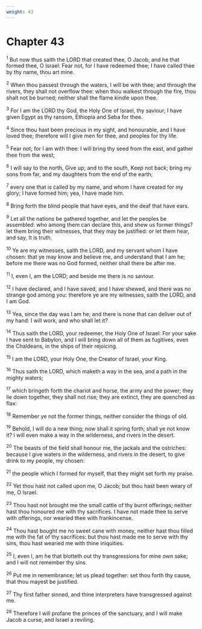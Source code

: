 ```yaml
---
weight: 43
---
```


# Chapter 43

<sup>1</sup> But now thus saith the LORD that created thee, O Jacob, and he that formed thee, O Israel: Fear not, for I have redeemed thee; I have called thee by thy name, thou art mine. 

<sup>2</sup> When thou passest through the waters, I will be with thee; and through the rivers, they shall not overflow thee: when thou walkest through the fire, thou shalt not be burned; neither shall the flame kindle upon thee. 

<sup>3</sup> For I am the LORD thy God, the Holy One of Israel, thy saviour; I have given Egypt as thy ransom, Ethiopia and Seba for thee. 

<sup>4</sup> Since thou hast been precious in my sight, and honourable, and I have loved thee; therefore will I give men for thee, and peoples for thy life. 

<sup>5</sup> Fear not; for I am with thee: I will bring thy seed from the east, and gather thee from the west; 

<sup>6</sup> I will say to the north, Give up; and to the south, Keep not back; bring my sons from far, and my daughters from the end of the earth; 

<sup>7</sup> every one that is called by my name, and whom I have created for my glory; I have formed him; yea, I have made him. 

<sup>8</sup> Bring forth the blind people that have eyes, and the deaf that have ears. 

<sup>9</sup> Let all the nations be gathered together, and let the peoples be assembled: who among them can declare this, and shew us former things? let them bring their witnesses, that they may be justified: or let them hear, and say, It is truth. 

<sup>10</sup> Ye are my witnesses, saith the LORD, and my servant whom I have chosen: that ye may know and believe me, and understand that I am he; before me there was no God formed, neither shall there be after me. 

<sup>11</sup> I, even I, am the LORD; and beside me there is no saviour. 

<sup>12</sup> I have declared, and I have saved, and I have shewed, and there was no strange god among you: therefore ye are my witnesses, saith the LORD, and I am God. 

<sup>13</sup> Yea, since the day was I am he; and there is none that can deliver out of my hand: I will work, and who shall let it? 

<sup>14</sup> Thus saith the LORD, your redeemer, the Holy One of Israel: For your sake I have sent to Babylon, and I will bring down all of them as fugitives, even the Chaldeans, in the ships of their rejoicing. 

<sup>15</sup> I am the LORD, your Holy One, the Creator of Israel, your King. 

<sup>16</sup> Thus saith the LORD, which maketh a way in the sea, and a path in the mighty waters; 

<sup>17</sup> which bringeth forth the chariot and horse, the army and the power; they lie down together, they shall not rise; they are extinct, they are quenched as flax: 

<sup>18</sup> Remember ye not the former things, neither consider the things of old. 

<sup>19</sup> Behold, I will do a new thing; now shall it spring forth; shall ye not know it? I will even make a way in the wilderness, and rivers in the desert. 

<sup>20</sup> The beasts of the field shall honour me, the jackals and the ostriches: because I give waters in the wilderness, and rivers in the desert, to give drink to my people, my chosen: 

<sup>21</sup> the people which I formed for myself, that they might set forth my praise. 

<sup>22</sup> Yet thou hast not called upon me, O Jacob; but thou hast been weary of me, O Israel. 

<sup>23</sup> Thou hast not brought me the small cattle of thy burnt offerings; neither hast thou honoured me with thy sacrifices. I have not made thee to serve with offerings, nor wearied thee with frankincense. 

<sup>24</sup> Thou hast bought me no sweet cane with money, neither hast thou filled me with the fat of thy sacrifices: but thou hast made me to serve with thy sins, thou hast wearied me with thine iniquities. 

<sup>25</sup> I, even I, am he that blotteth out thy transgressions for mine own sake; and I will not remember thy sins. 

<sup>26</sup> Put me in remembrance; let us plead together: set thou forth thy cause, that thou mayest be justified. 

<sup>27</sup> Thy first father sinned, and thine interpreters have transgressed against me. 

<sup>28</sup> Therefore I will profane the princes of the sanctuary, and I will make Jacob a curse, and Israel a reviling. 



